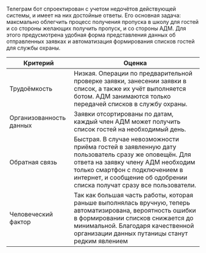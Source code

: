 Телеграм бот спроектирован с учетом недочётов действующей системы, и имеет на них достойные ответы. Его основная задача: максмально облегчить процесс получения пропуска в школу для гостей и со стороны желающих получить пропуск, и со стороны АДМ. Для этого предусмотрена удобная форма представления данных об отправленных заявках и автоматизация формирования списков гостей для службы охраны.

| Критерий                | Оценка                                                                                                                                                                                                                                              |
|-------------------------|-----------------------------------------------------------------------------------------------------------------------------------------------------------------------------------------------------------------------------------------------------|
| Трудоёмкость            | Низкая. Операции по предварительной проверке заявки, занесении заявки в список, а также их учёт выполняется ботом. АДМ занимаются только передачей списков в службу охраны.                                                                         |
| Организованность данных | Заявки отсортированы по датам, каждый член АДМ может получить список гостей на необходимый день.                                                                                                                                                    |
| Обратная связь          | Быстрая. В случае невозможности приёма гостей в заявленную дату пользователь сразу же оповещён. Для ответа на заявку члену АДМ необходим только смартфон с подключением в интернет, и сообщение об одобрении списка получат сразу все пользователи. |
| Человеческий фактор     | Так как большая часть работы, которая раньше выполнялась вручную, теперь автоматизирована, вероятность ошибки в формировании списков снижается до минимальной. Благодаря качественной организации данных путаницы станут редким явлением            |
